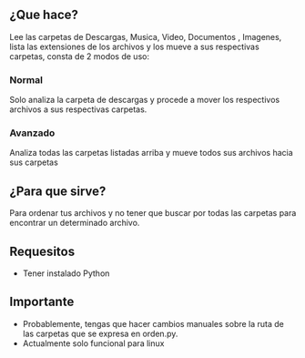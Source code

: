 ## ¿Que hace?

Lee las carpetas de Descargas, Musica, Video, Documentos , Imagenes, lista las extensiones de los archivos y los mueve a sus respectivas carpetas, consta de 2 modos de uso:
### Normal
Solo analiza la carpeta de descargas y procede a mover los respectivos archivos a sus respectivas carpetas.

### Avanzado

Analiza todas las carpetas listadas arriba y mueve todos sus archivos hacia sus carpetas

## ¿Para que sirve?

Para ordenar tus archivos y no tener que buscar por todas las carpetas para encontrar un determinado archivo.

## Requesitos
- Tener instalado Python

## Importante
- Probablemente, tengas que hacer cambios manuales sobre la ruta de las carpetas que se expresa en orden.py.
- Actualmente solo funcional para linux
